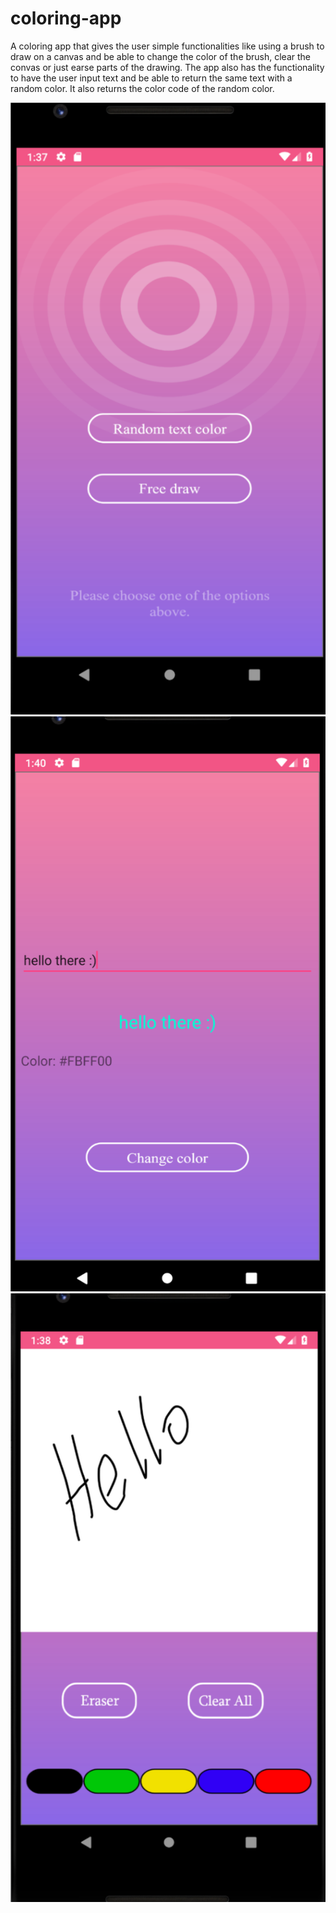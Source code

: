 # coloring-app
A coloring app that gives the user simple functionalities like using 
a brush to draw on a canvas and be able to change the color of the 
brush, clear the convas or just earse parts of the drawing. 
The app also has the functionality to have the user input text and 
be able to return the same text with a random color. It also returns 
the color code of the random color. 

![Image of homescreen](https://github.com/yousif92/coloring-app/blob/master/resources/homescreen.png)
![Image of homescreen](https://github.com/yousif92/coloring-app/blob/master/resources/textColor.png)
![Image of homescreen](https://github.com/yousif92/coloring-app/blob/master/resources/freeDraw.png)





